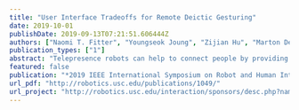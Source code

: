 ```yaml
---
title: "User Interface Tradeoffs for Remote Deictic Gesturing"
date: 2019-10-01
publishDate: 2019-09-13T07:21:51.606444Z
authors: ["Naomi T. Fitter", "Youngseok Joung", "Zijian Hu", "Marton Demeter", "Maja J. Matarić"]
publication_types: ["1"]
abstract: "Telepresence robots can help to connect people by providing videoconferencing and navigation abilities in faraway environments. Despite this potential, current commercial telepresence robots lack certain nonverbal expressive abilities that are important for permitting the operator to communicate effectively in the remote environment. To help improve the utility of telepresence robots, we added an expressive, nonmanipulating arm to our custom telepresence robot system and developed three user interfaces to control deictic gesturing by the arm: onscreen, dial-based, and skeleton tracking methods. A usability study helped us evaluate user presence feelings, task load, preferences, and opinions while performing deictic gestures with the robot arm during a mock order packing task. The majority of participants preferred the dial-based method of controlling the robot, and survey responses revealed differences in physical demand and effort level across user interfaces. These results can guide robotics researchers interested in extending the nonverbal communication abilities of telepresence robots"
featured: false
publication: "*2019 IEEE International Symposium on Robot and Human Interactive Communication*"
url_pdf: "http://robotics.usc.edu/publications/1049/"
url_project: "http://robotics.usc.edu/interaction/sponsors/desc.php?name=nrikids"
---
```


